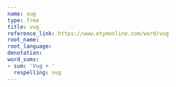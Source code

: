 ```yaml
---
name: vug
type: free
title: vug
reference_link: https://www.etymonline.com/word/vug
root_name: 
root_language: 
denotation: 
word_sums:
- sum: 'Vug + '
  respelling: vug
---
```

